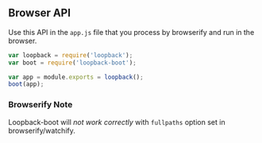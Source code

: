 ## Browser API

Use this API in the `app.js` file that you process by browserify and run in the browser.

```js
var loopback = require('loopback');
var boot = require('loopback-boot');

var app = module.exports = loopback();
boot(app);
```

### Browserify Note

Loopback-boot will *not work correctly* with `fullpaths` option set in browserify/watchify.
